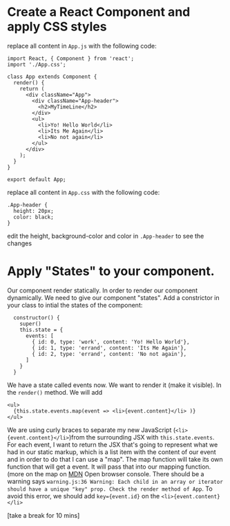 # Create a React Component and apply CSS styles
replace all content in `App.js` with the following code:
```
import React, { Component } from 'react';
import './App.css';

class App extends Component {
  render() {
    return (
      <div className="App">
        <div className="App-header">
          <h2>MyTimeLine</h2>
        </div>
        <ul>
          <li>Yo! Hello World</li>
          <li>Its Me Again</li>
          <li>No not again</li>
        </ul>
      </div>
    );
  }
}

export default App;

```
replace all content in `App.css` with the following code:
```
.App-header {
  height: 20px;
  color: black;
}

```
edit the height, background-color and color in `.App-header` to see the changes

# Apply "States" to your component.
Our component render statically. In order to render our component dynamically. We need to give our component "states".
Add a constrictor in your class to intial the states of the component:
```
  constructor() {
    super()
    this.state = {
      events: [
        { id: 0, type: 'work', content: 'Yo! Hello World'},
        { id: 1, type: 'errand', content: 'Its Me Again'},
        { id: 2, type: 'errand', content: 'No not again'},
      ]
    }
  }
```
We have a state called events now. We want to render it (make it visible). In the `render()` method. We will add
```
<ul>
  {this.state.events.map(event => <li>{event.content}</li> )}
</ul>
```
We are using curly braces to separate my new JavaScript (`<li>{event.content}</li>`)from the surrounding JSX with `this.state.events`. For each event, I want to return the JSX that's going to represent what we had in our static markup, which is a list item with the content of our event and in order to do that I can use a "map". The map function will take its own function that will get a event. It will pass that into our mapping function. (more on the map on [MDN](https://developer.mozilla.org/en-US/docs/Web/JavaScript/Reference/Global_Objects/Array/map)
Open browser console. There should be a warning says `warning.js:36 Warning: Each child in an array or iterator should have a unique "key" prop. Check the render method of App`. To avoid this error, we should add `key={event.id}` on the `<li>{event.content}</li>`

[take a break for 10 mins]
